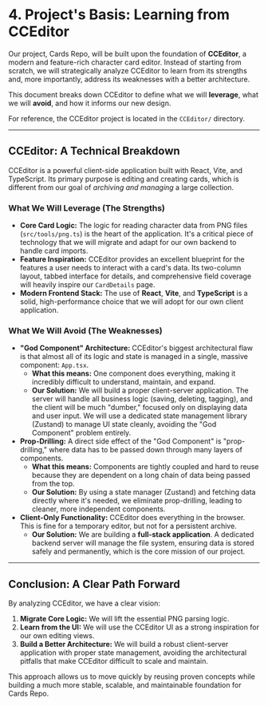 # 4. Project's Basis: Learning from CCEditor

Our project, Cards Repo, will be built upon the foundation of **CCEditor**, a modern and feature-rich character card editor. Instead of starting from scratch, we will strategically analyze CCEditor to learn from its strengths and, more importantly, address its weaknesses with a better architecture.

This document breaks down CCEditor to define what we will **leverage**, what we will **avoid**, and how it informs our new design.

For reference, the CCEditor project is located in the `CCEditor/` directory.

---

## CCEditor: A Technical Breakdown

CCEditor is a powerful client-side application built with React, Vite, and TypeScript. Its primary purpose is editing and creating cards, which is different from our goal of *archiving and managing* a large collection.

### What We Will Leverage (The Strengths)

*   **Core Card Logic:** The logic for reading character data from PNG files (`src/tools/png.ts`) is the heart of the application. It's a critical piece of technology that we will migrate and adapt for our own backend to handle card imports.
*   **Feature Inspiration:** CCEditor provides an excellent blueprint for the features a user needs to interact with a card's data. Its two-column layout, tabbed interface for details, and comprehensive field coverage will heavily inspire our `CardDetails` page.
*   **Modern Frontend Stack:** The use of **React**, **Vite**, and **TypeScript** is a solid, high-performance choice that we will adopt for our own client application.

### What We Will Avoid (The Weaknesses)

*   **"God Component" Architecture:** CCEditor's biggest architectural flaw is that almost all of its logic and state is managed in a single, massive component: `App.tsx`.
    *   **What this means:** One component does everything, making it incredibly difficult to understand, maintain, and expand.
    *   **Our Solution:** We will build a proper client-server application. The server will handle all business logic (saving, deleting, tagging), and the client will be much "dumber," focused only on displaying data and user input. We will use a dedicated state management library (Zustand) to manage UI state cleanly, avoiding the "God Component" problem entirely.
*   **Prop-Drilling:** A direct side effect of the "God Component" is "prop-drilling," where data has to be passed down through many layers of components.
    *   **What this means:** Components are tightly coupled and hard to reuse because they are dependent on a long chain of data being passed from the top.
    *   **Our Solution:** By using a state manager (Zustand) and fetching data directly where it's needed, we eliminate prop-drilling, leading to cleaner, more independent components.
*   **Client-Only Functionality:** CCEditor does everything in the browser. This is fine for a temporary editor, but not for a persistent archive.
    *   **Our Solution:** We are building a **full-stack application**. A dedicated backend server will manage the file system, ensuring data is stored safely and permanently, which is the core mission of our project.

---

## Conclusion: A Clear Path Forward

By analyzing CCEditor, we have a clear vision:
1.  **Migrate Core Logic:** We will lift the essential PNG parsing logic.
2.  **Learn from the UI:** We will use the CCEditor UI as a strong inspiration for our own editing views.
3.  **Build a Better Architecture:** We will build a robust client-server application with proper state management, avoiding the architectural pitfalls that make CCEditor difficult to scale and maintain.

This approach allows us to move quickly by reusing proven concepts while building a much more stable, scalable, and maintainable foundation for Cards Repo.